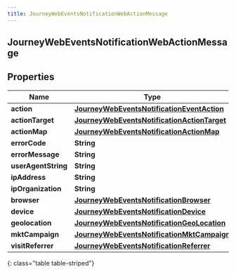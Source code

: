 ```yaml
---
title: JourneyWebEventsNotificationWebActionMessage
---
```


## JourneyWebEventsNotificationWebActionMessage

## Properties

| Name                | Type                                                                                                             | Description | Notes      |
| ------------------- | ---------------------------------------------------------------------------------------------------------------- | ----------- | ---------- |
| **action**          | <!----><!---->[**JourneyWebEventsNotificationEventAction**](JourneyWebEventsNotificationEventAction.md)<!---->   |             | [optional] |
| **actionTarget**    | <!----><!---->[**JourneyWebEventsNotificationActionTarget**](JourneyWebEventsNotificationActionTarget.md)<!----> |             | [optional] |
| **actionMap**       | <!----><!---->[**JourneyWebEventsNotificationActionMap**](JourneyWebEventsNotificationActionMap.md)<!---->       |             | [optional] |
| **errorCode**       | <!----><!---->**String**<!---->                                                                                  |             | [optional] |
| **errorMessage**    | <!----><!---->**String**<!---->                                                                                  |             | [optional] |
| **userAgentString** | <!----><!---->**String**<!---->                                                                                  |             | [optional] |
| **ipAddress**       | <!----><!---->**String**<!---->                                                                                  |             | [optional] |
| **ipOrganization**  | <!----><!---->**String**<!---->                                                                                  |             | [optional] |
| **browser**         | <!----><!---->[**JourneyWebEventsNotificationBrowser**](JourneyWebEventsNotificationBrowser.md)<!---->           |             | [optional] |
| **device**          | <!----><!---->[**JourneyWebEventsNotificationDevice**](JourneyWebEventsNotificationDevice.md)<!---->             |             | [optional] |
| **geolocation**     | <!----><!---->[**JourneyWebEventsNotificationGeoLocation**](JourneyWebEventsNotificationGeoLocation.md)<!---->   |             | [optional] |
| **mktCampaign**     | <!----><!---->[**JourneyWebEventsNotificationMktCampaign**](JourneyWebEventsNotificationMktCampaign.md)<!---->   |             | [optional] |
| **visitReferrer**   | <!----><!---->[**JourneyWebEventsNotificationReferrer**](JourneyWebEventsNotificationReferrer.md)<!---->         |             | [optional] |

{: class="table table-striped"}
